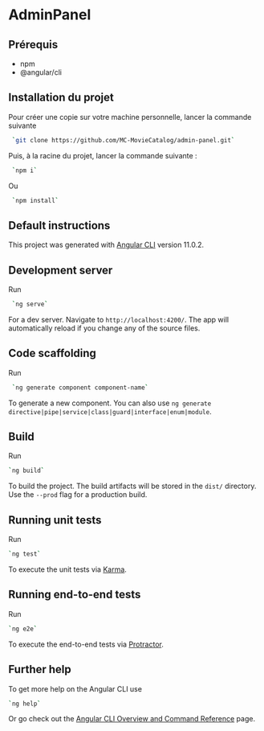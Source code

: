 # AdminPanel

## Prérequis

- npm
- @angular/cli

## Installation du projet

Pour créer une copie sur votre machine personnelle, lancer la commande suivante

````bash
 `git clone https://github.com/MC-MovieCatalog/admin-panel.git`
````

Puis, à la racine du projet, lancer la commande suivante :

````bash
 `npm i`
````
Ou
````bash
 `npm install`
````


## Default instructions

This project was generated with [Angular CLI](https://github.com/angular/angular-cli) version 11.0.2.

## Development server

Run
````bash
 `ng serve`
```` 

For a dev server. Navigate to `http://localhost:4200/`. The app will automatically reload if you change any of the source files.

## Code scaffolding

Run
````bash
 `ng generate component component-name` 
````
To generate a new component. You can also use `ng generate directive|pipe|service|class|guard|interface|enum|module`.

## Build

Run 
````bash
`ng build` 
````
To build the project. The build artifacts will be stored in the `dist/` directory. Use the `--prod` flag for a production build.

## Running unit tests

Run 
````bash
`ng test` 
````
To execute the unit tests via [Karma](https://karma-runner.github.io).

## Running end-to-end tests

Run 
````bash
`ng e2e` 
````
To execute the end-to-end tests via [Protractor](http://www.protractortest.org/).

## Further help

To get more help on the Angular CLI use 
````bash
`ng help` 
````
Or go check out the [Angular CLI Overview and Command Reference](https://angular.io/cli) page.

